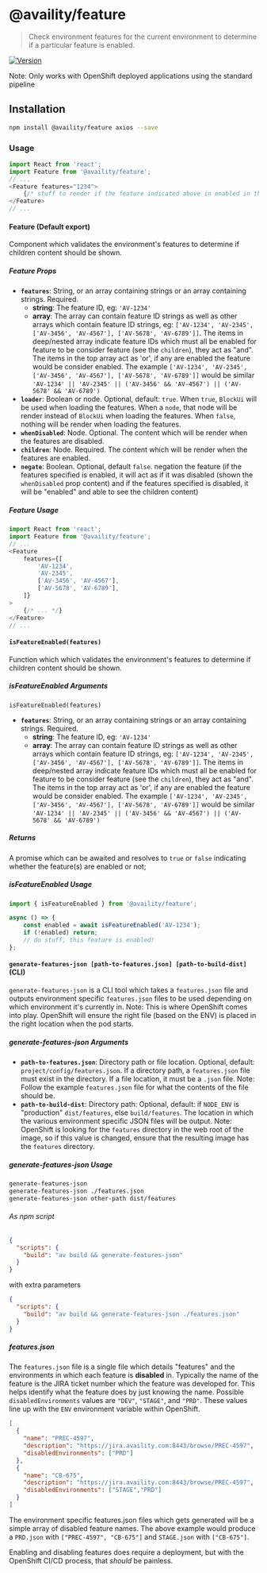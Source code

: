 # @availity/feature

> Check environment features for the current environment to determine if a particular feature is enabled.

[![Version](https://img.shields.io/npm/v/@availity/feature.svg?style=for-the-badge)](https://www.npmjs.com/package/@availity/feature)

Note: Only works with OpenShift deployed applications using the standard pipeline

## Installation

```bash
npm install @availity/feature axios --save
```

### Usage

```javascript
import React from 'react';
import Feature from '@availity/feature';
// ...
<Feature features="1234">
    {/* stuff to render if the feature indicated above in enabled in the environment */}
</Feature>
// ...
```

#### Feature (Default export)

Component which validates the environment's features to determine if children content should be shown.

##### Feature Props

-   **`features`**: String, or an array containing strings or an array containing strings. Required.
    -   **string**: The feature ID, eg: `'AV-1234'`
    -   **array**: The array can contain feature ID strings as well as other arrays which contain feature ID strings, eg: `['AV-1234', 'AV-2345', ['AV-3456', 'AV-4567'], ['AV-5678', 'AV-6789']]`. The items in deep/nested array indicate feature IDs which must all be enabled for feature to be consider feature (see the `children`), they act as "and". The items in the top array act as 'or', if any are enabled the feature would be consider enabled. The example `['AV-1234', 'AV-2345', ['AV-3456', 'AV-4567'], ['AV-5678', 'AV-6789']]` would be similar `'AV-1234' || 'AV-2345' || ('AV-3456' && 'AV-4567') || ('AV-5678' && 'AV-6789')`
-   **`loader`**: Boolean or node. Optional, default: `true`. When `true`, `BlockUi` will be used when loading the features. When a `node`, that node will be render instead of `BlockUi` when loading the features. When `false`, nothing will be render when loading the features.
-   **`whenDisabled`**: Node. Optional. The content which will be render when the features are disabled.
-   **`children`**: Node. Required. The content which will be render when the features are enabled.
-   **`negate`**: Boolean. Optional, default `false`. negation the feature (if the features specified is enabled, it will act as if it was disabled (shown the `whenDisabled` prop content) and if the features specified is disabled, it will be "enabled" and able to see the children content)

##### Feature Usage

```javascript
import React from 'react';
import Feature from '@availity/feature';
// ...
<Feature
    features={[
        'AV-1234',
        'AV-2345',
        ['AV-3456', 'AV-4567'],
        ['AV-5678', 'AV-6789'],
    ]}
>
    {/* ... */}
</Feature>
// ...
```

#### `isFeatureEnabled(features)`

Function which which validates the environment's features to determine if children content should be shown.

##### isFeatureEnabled Arguments

`isFeatureEnabled(features)`

-   **`features`**: String, or an array containing strings or an array containing strings. Required.
    -   **string**: The feature ID, eg: `'AV-1234'`
    -   **array**: The array can contain feature ID strings as well as other arrays which contain feature ID strings, eg: `['AV-1234', 'AV-2345', ['AV-3456', 'AV-4567'], ['AV-5678', 'AV-6789']]`. The items in deep/nested array indicate feature IDs which must all be enabled for feature to be consider feature (see the `children`), they act as "and". The items in the top array act as 'or', if any are enabled the feature would be consider enabled. The example `['AV-1234', 'AV-2345', ['AV-3456', 'AV-4567'], ['AV-5678', 'AV-6789']]` would be similar `'AV-1234' || 'AV-2345' || ('AV-3456' && 'AV-4567') || ('AV-5678' && 'AV-6789')`

##### Returns

A promise which can be awaited and resolves to `true` or `false` indicating whether the feature(s) are enabled or not;

##### isFeatureEnabled Usage

```javascript
import { isFeatureEnabled } from '@availity/feature';

async () => {
    const enabled = await isFeatureEnabled('AV-1234');
    if (!enabled) return;
    // do stuff, this feature is enabled!
};
```

#### `generate-features-json [path-to-features.json] [path-to-build-dist]` (CLI)

`generate-features-json` is a CLI tool which takes a `features.json` file and outputs environment specific `features.json` files to be used depending on which environment it's currently in. Note: This is where OpenShift comes into play. OpenShift will ensure the right file (based on the ENV) is placed in the right location when the pod starts.

##### generate-features-json Arguments

- **`path-to-features.json`**: Directory path or file location. Optional, default: `project/config/features.json`. If a directory path, a `features.json` file must exist in the directory. If a file location, it must be a `.json` file. Note: Follow the example `features.json` file for what the contents of the file should be.
- **`path-to-build-dist`**: Directory path: Optional, default: if `NODE_ENV` is "production" `dist/features`, else `build/features`. The location in which the various environment specific JSON files will be output. Note: OpenShift is looking for the `features` directory in the web root of the image, so if this value is changed, ensure that the resulting image has the `features` directory.

##### generate-features-json Usage

```bash
generate-features-json
generate-features-json ./features.json
generate-features-json other-path dist/features
```

###### As npm script

```json
{
  "scripts": {
    "build": "av build && generate-features-json"
  }
}
```

with extra parameters

```json
{
  "scripts": {
    "build": "av build && generate-features-json ./features.json"
  }
}
```

##### features.json

The `features.json` file is a single file which details "features" and the environments in which each feature is **disabled** in. Typically the name of the feature is the JIRA ticket number which the feature was developed for. This helps identify what the feature does by just knowing the name.
Possible `disabledEnvironments` values are `"DEV"`, `"STAGE"`, and `"PRD"`. These values line up with the `ENV` environment variable within OpenShift.

```json
[
  {
    "name": "PREC-4597",
    "description": "https://jira.availity.com:8443/browse/PREC-4597",
    "disabledEnvironments": ["PRD"]
  },
  {
    "name": "CB-675",
    "description": "https://jira.availity.com:8443/browse/PREC-4597",
    "disabledEnvironments": ["STAGE","PRD"]
  }
]
```

The environment specific features.json files which gets generated will be a simple array of disabled feature names. The above example would produce a `PRD.json` with `["PREC-4597", "CB-675"]` and `STAGE.json` with `["CB-675"]`.

Enabling and disabling features does require a deployment, but with the OpenShift CI/CD process, that _should_ be painless.